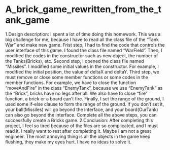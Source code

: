 # A_brick_game_rewritten_from_the_tank_game
1.Design description:
	I spent a lot of time doing this homework. This was a big challenge for me, because I have to read all the class file of the “Tank War” and make new game.
	Frist step, I had to find the code that controls the user interface of this game. I found the class file named “WarField”. Then, I modified the codes in the constructor such as new object, the number of the Tanks(Bricks), etc.
	Second step, I opened the class file named “Missiles”. I modified some initial values in the constructor. For example, I modified the initial position, the value of deltaX and deltaY. 
	Third step, we must remove or close some member functions or some codes in the member functions. For example, we have to close the function “moveAndFire” in the class “EnemyTank”, because we use “EnemyTank” as the “Brick”, bricks have no legs after all. We also have to close “fire” function, a brick or a board can’t fire.
	Finally, I set the range of the ground, I used some if-else clause to form the range of the ground. If you don’t set it, your ball(Missiles) will go beyond the interface, and your board(OurTank) can also go beyond the interface.
	Complete all the above steps, you can successfully create a Bricks game.
2.Conclusion:
	After completing this project, I feel so tired because of the files are so complicated, and I must read it. I really want to rest after completing it. Maybe I am not a great engineer.
	The most annoying thing is all the objects in the game keep flushing, they make my eyes hurt. I have no ideas to solve it.
